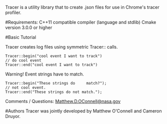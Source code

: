 Tracer is a utility library that to create 
.json files for use in Chrome's tracer profiler.

#Requirements:
C++11 compatible compiler (language and stdlib)
Cmake version 3.0.0 or higher

#Basic Tutorial

Tracer creates log files using symmetric Tracer:: calls.

    Tracer::begin("cool event I want to track")
    // do cool event
    Tracer::end("cool event I want to track")

Warning!  Event strings have to match.
    
    Tracer::begin("These strings do     match?");
    // not cool event.
    Tracer::end("These strings do not match.");


Comments / Questions:
Matthew.D.OConnell@nasa.gov


#Authors
Tracer was jointly developed by Matthew O'Connell and Cameron Druyor.
